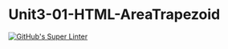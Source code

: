 # Unit3-01-HTML-AreaTrapezoid
[![GitHub's Super Linter](https://github.com/ICS20-Programming-Emilielsm/Unit3-01-HTML-AreaTrapezoid/workflows/GitHub's%20Super%20Linter/badge.svg)](https://github.com/ICS20-Programming-Emilielsm/Unit3-01-HTML-AreaTrapezoid/actions)